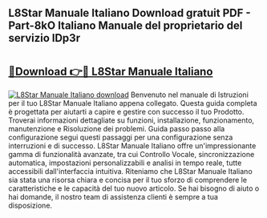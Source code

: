 ## L8Star Manuale Italiano Download gratuit PDF - Part-8kO Italiano Manuale del proprietario del servizio lDp3r

# <h2><a href="http://dfbpry.blite.top/?on=L8Star+Manuale+Italiano">🔗Download 👉🔴 L8Star Manuale Italiano</a></h2>

[![L8Star Manuale Italiano download](https://i.imgur.com/lujVjoI.png)](http://dfbpry.blite.top/?on=L8Star+Manuale+Italiano)
Benvenuto nel manuale di Istruzioni per il tuo L8Star Manuale Italiano appena collegato. Questa guida completa è progettata per aiutarti a capire e gestire con successo il tuo Prodotto. Troverai informazioni dettagliate su funzioni, installazione, funzionamento, manutenzione e Risoluzione dei problemi. Guida passo passo alla configurazione segui questi passaggi per una configurazione senza interruzioni e di successo. L8Star Manuale Italiano offre un'impressionante gamma di funzionalità avanzate, tra cui Controllo Vocale, sincronizzazione automatica, impostazioni personalizzabili e analisi in tempo reale, tutte accessibili dall'interfaccia intuitiva. Riteniamo che L8Star Manuale Italiano sia stata una risorsa chiara e concisa per il tuo sforzo di comprendere le caratteristiche e le capacità del tuo nuovo articolo. Se hai bisogno di aiuto o hai domande, il nostro team di assistenza clienti è sempre a tua disposizione.
